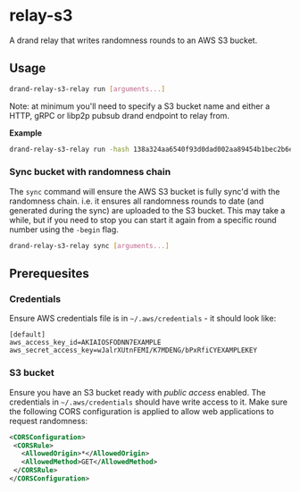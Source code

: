 # relay-s3

A drand relay that writes randomness rounds to an AWS S3 bucket.

## Usage

```sh
drand-relay-s3-relay run [arguments...]
```

Note: at minimum you'll need to specify a S3 bucket name and either a HTTP, gRPC or libp2p pubsub drand endpoint to relay from.

**Example**

```sh
drand-relay-s3-relay run -hash 138a324aa6540f93d0dad002aa89454b1bec2b6e948682cde6bd4db40f4b7c9b -url http://pl-us.testnet.drand.sh -bucket drand-testnet -region eu-west-2
```

### Sync bucket with randomness chain

The `sync` command will ensure the AWS S3 bucket is fully sync'd with the randomness chain. i.e. it ensures all randomness rounds to date (and generated during the sync) are uploaded to the S3 bucket. This may take a while, but if you need to stop you can start it again from a specific round number using the `-begin` flag.

```sh
drand-relay-s3-relay sync [arguments...]
```

## Prerequesites

### Credentials

Ensure AWS credentials file is in `~/.aws/credentials` - it should look like:

```
[default]
aws_access_key_id=AKIAIOSFODNN7EXAMPLE
aws_secret_access_key=wJalrXUtnFEMI/K7MDENG/bPxRfiCYEXAMPLEKEY
```

### S3 bucket

Ensure you have an S3 bucket ready with _public access_ enabled. The credentials in `~/.aws/credentials` should have write access to it. Make sure the following CORS configuration is applied to allow web applications to request randomness:

```xml
<CORSConfiguration>
 <CORSRule>
   <AllowedOrigin>*</AllowedOrigin>
   <AllowedMethod>GET</AllowedMethod>
 </CORSRule>
</CORSConfiguration>
```

